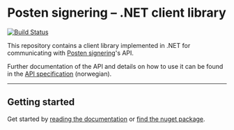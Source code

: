 # Posten signering – .NET client library

[![Build Status](https://travis-ci.org/digipost/signature-api-client-dotnet.svg?branch=net-core)](https://travis-ci.org/digipost/signature-api-client-dotnet)

This repository contains a client library implemented in .NET for communicating with [Posten signering](https://signering.posten.no/)'s API.

Further documentation of the API and details on how to use it can be found in the [API specification](https://github.com/digipost/signature-api-specification) (norwegian).

---

## Getting started

Get started by [reading the documentation](http://digipost.github.io/signature-api-client-dotnet/) or [find the nuget package](https://www.nuget.org/packages/digipost-signature-api-client/).
